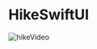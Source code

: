 # HikeSwiftUI

![hikeVideo](https://user-images.githubusercontent.com/79378229/193328555-d1a8b502-41b2-4579-9fb2-e147dc875c3c.gif)
